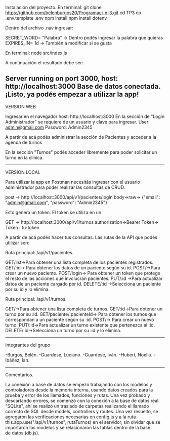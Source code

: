 
Instalación del proyecto.
En terminal:
git clone https://github.com/belenburgos20/Programaci-n-3.git
cd TP3
cp .env.template .env
npm install
npm install dotenv

Dentro del archivo .nav ingresar:

SECRET_WORD= "Palabra" -> Dentro podés ingresar la palabra que quieras
EXPIRES_IN= 1d -> También a modificar si se gusta

En terminal:
node src/index.js

A continuación el resultado debe ser: 

Server running on port 3000, host: http://localhost:3000
Base de datos conectada.
¡Listo, ya podés empezar a utilizar la app!
-----------------------------------------------------------
VERSION WEB

Ingresar en el navegador host: http://localhost:3000
En la sección de "Login Administrador" se requiere de un usuario y clave para ingresar.
User: admin@gmail.com
Password: Admin2345

A partir de acá podés administrar la sección de Pacientes y acceder a la agenda de turnos

En la sección "Turnos" podés acceder libremente para poder solicitar un turno en la clínica.

-----------------------------------------------------------
VERSION LOCAL 

Para utilizar la app en Postman necesitás ingresar con el usuario administrador para poder realizar las consultas de CRUD.

post -> http://localhost:3000/api/v1/pacientes/login
body->raw-> {"email": "admin@gmail.com", "password": "Admin2345"}

Esto genera un token. El token se utiliza en un 

GET -> http://localhost:3000/api/v1/turnos
authorization->Bearer Token-> Token : tu-token

A partir de acá podés hacer tus consultas. Las rutas de la API que podés utilizar son:

Ruta principal: /api/v1/pacientes.

GET/list->Para obtener una lista completa de los pacientes registrados.
GET/:id-> Para obtener los datos de un paciente según su id.
POST/->Para crear un nuevo paciente.
POST/login-> Para obtener un token que protege el resto de las acciones que involucran pacientes.
PUT/:id ->Para actualizar datos de un paciente cargado por id.
DELETE/:id ->Selecciona un paciente por su id y lo elimina.


Ruta principal: /api/v1/turnos.

GET/->Para obtener una lista completa de turnos.
GET/:id->Para obtener un turno por su :id.
GET/paciente/:pacienteId-> Para obtener los turnos que correspondan a un paciente según su :id.
POST/-> Para crear un nuevo turno.
PUT/:id->Para actualizar un turno existente que pertenezca al :id.
DELETE/:id->Selecciona un turno por su :id y lo elimina.


---------------------------------------------------------
Integrantes del grupo

-Burgos, Belén.
-Guardese, Luciano.
-Guardese, Iván.
-Hubert, Noelia.
-Ibáñez, Ian.

---------------------------------------------------------

Comentarios.

La conexión a base de datos se empezó trabajando con los modelos y controladores desde la memoria interna, usando datos creados para la prueba y error de los llamados, funciones y rutas. Una vez probado y descartando errores, se comenzó con la conexión a la base de datos real "SQLite", ahí se realizó un traslado de carpetas realizando el llamado correcto de SQL desde models, controllers y routes.
Una vez resuelto, se agregaron las verificaciones necesarias en config.js y a la ruta this.app.use("/api/v1/turnos", rutaTurnos) en el servidor, sin olvidar que se importaron los modelos y se relacionaron las tablas dentro de la base de datos (db.js).